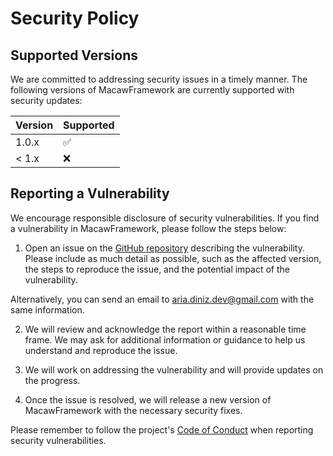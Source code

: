 # Security Policy

## Supported Versions

We are committed to addressing security issues in a timely manner. The following versions of MacawFramework are currently supported with security updates:

| Version | Supported          |
| ------- | ------------------ |
| 1.0.x   | :white_check_mark: |
| < 1.x   | :x:                |

## Reporting a Vulnerability

We encourage responsible disclosure of security vulnerabilities. If you find a vulnerability in MacawFramework, please follow the steps below:

1. Open an issue on the [GitHub repository](https://github.com/ariasdiniz/macaw_framework/issues) describing the vulnerability. Please include as much detail as possible, such as the affected version, the steps to reproduce the issue, and the potential impact of the vulnerability.

Alternatively, you can send an email to aria.diniz.dev@gmail.com with the same information.

2. We will review and acknowledge the report within a reasonable time frame. We may ask for additional information or guidance to help us understand and reproduce the issue.

3. We will work on addressing the vulnerability and will provide updates on the progress.

4. Once the issue is resolved, we will release a new version of MacawFramework with the necessary security fixes.

Please remember to follow the project's [Code of Conduct](https://github.com/ariasdiniz/macaw_framework/blob/main/CODE_OF_CONDUCT.md) when reporting security vulnerabilities.

